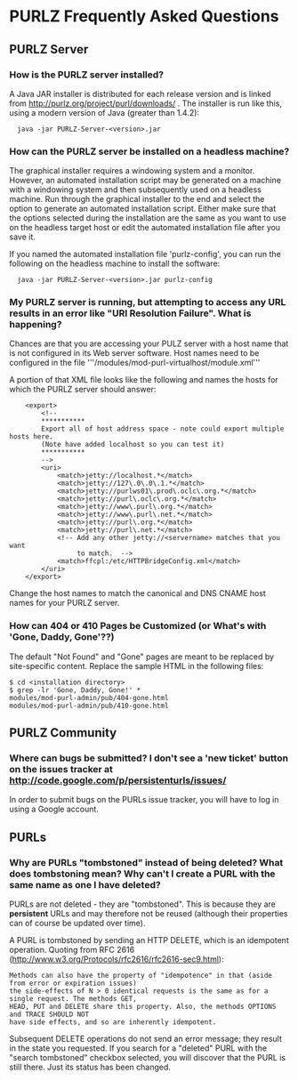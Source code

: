 # PURLZ Frequently Asked Questions #

## PURLZ Server ##

### How is the PURLZ server installed? ###

A Java JAR installer is distributed for each release version and is linked from http://purlz.org/project/purl/downloads/ . The installer is run like this, using a modern version of Java (greater than 1.4.2):

```
  java -jar PURLZ-Server-<version>.jar
```

### How can the PURLZ server be installed on a headless machine? ###

The graphical installer requires a windowing system and a monitor.  However, an automated installation script may be generated on a machine with a windowing system and then subsequently used on a headless machine.  Run through the graphical installer to the end and select the option to generate an automated installation script.  Either make sure that the options selected during the installation are the same as you want to use on the headless target host or edit the automated installation file after you save it.

If you named the automated installation file 'purlz-config', you can run the following on the headless machine to install the software:

```
  java -jar PURLZ-Server-<version>.jar purlz-config
```

### My PURLZ server is running, but attempting to access any URL results in an error like "URI Resolution Failure".  What is happening? ###

Chances are that you are accessing your PULZ server with a host name that is not configured in its Web server software.  Host names need to be configured in the file '''<PURL server installation directory>/modules/mod-purl-virtualhost/module.xml'''

A portion of that XML file looks like the following and names the hosts for which the PURLZ server should answer:

```
	<export>
		<!--
		***********
		Export all of host address space - note could export multiple hosts here.
		(Note have added localhost so you can test it)
		***********
		-->
		<uri>
			<match>jetty://localhost.*</match>
			<match>jetty://127\.0\.0\.1.*</match>
			<match>jetty://purlws01\.prod\.oclc\.org.*</match>
			<match>jetty://purl\.oclc\.org.*</match>
			<match>jetty://www\.purl\.org.*</match>
			<match>jetty://www\.purl\.net.*</match>
			<match>jetty://purl\.org.*</match>
			<match>jetty://purl\.net.*</match>
			<!-- Add any other jetty://<servername> matches that you want
				 to match.  -->
			<match>ffcpl:/etc/HTTPBridgeConfig.xml</match>
		</uri>
	</export>
```

Change the host names to match the canonical and DNS CNAME host names for your PURLZ server.


### How can 404 or 410 Pages be Customized (or What's with 'Gone, Daddy, Gone'??) ###

The default "Not Found" and "Gone" pages are meant to be replaced by site-specific content.  Replace the sample HTML in the following files:

```
$ cd <installation directory>
$ grep -lr 'Gone, Daddy, Gone!' *
modules/mod-purl-admin/pub/404-gone.html
modules/mod-purl-admin/pub/410-gone.html
```

## PURLZ Community ##

### Where can bugs be submitted?  I don't see a 'new ticket' button on the issues tracker at http://code.google.com/p/persistenturls/issues/ ###

In order to submit bugs on the PURLs issue tracker, you will have to log in using a Google account.


## PURLs ##

### Why are PURLs "tombstoned" instead of being deleted?  What does tombstoning mean? Why can't I create a PURL with the same name as one I have deleted? ###

PURLs are not deleted - they are "tombstoned".   This is because they are **persistent** URLs and may therefore not be reused (although their properties can of course be updated over time).

A PURL is tombstoned by sending an HTTP DELETE, which is an idempotent operation.  Quoting from RFC 2616 (http://www.w3.org/Protocols/rfc2616/rfc2616-sec9.html):

```
Methods can also have the property of "idempotence" in that (aside from error or expiration issues)
the side-effects of N > 0 identical requests is the same as for a single request. The methods GET,
HEAD, PUT and DELETE share this property. Also, the methods OPTIONS and TRACE SHOULD NOT
have side effects, and so are inherently idempotent.
```

Subsequent DELETE operations do not send an error message; they result in the state you requested.
If you search for a "deleted" PURL with the "search tombstoned" checkbox selected, you will discover that the PURL is still there.  Just its status has been changed.